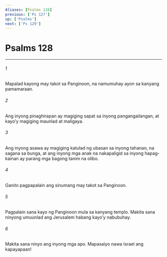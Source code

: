 ```yaml
---
Aliases: [Psalms 128]
previous: ['Ps 127']
up: ['Psalms']
next: ['Ps 129']
---
```

# Psalms 128

***






















###### 1 










Mapalad kayong may takot sa Panginoon, na namumuhay ayon sa kanyang pamamaraan. 





















###### 2 










Ang inyong pinaghirapan ay magiging sapat sa inyong pangangailangan, at kayoʼy magiging maunlad at maligaya. 





















###### 3 










Ang inyong asawa ay magiging katulad ng ubasan sa inyong tahanan, na sagana sa bunga, at ang inyong mga anak na nakapaligid sa inyong hapag-kainan ay parang mga bagong tanim na olibo. 





















###### 4 










Ganito pagpapalain ang sinumang may takot sa Panginoon. 





















###### 5 










Pagpalain sana kayo ng Panginoon mula sa kanyang templo. Makita sana ninyong umuunlad ang Jerusalem habang kayoʼy nabubuhay. 





















###### 6 










Makita sana ninyo ang inyong mga apo. Mapasaiyo nawa Israel ang kapayapaan!
